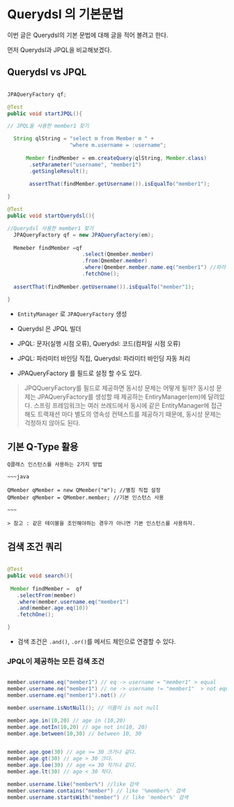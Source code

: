 
# Querydsl 의 기본문법

  이번 글은 Querydsl의 기본 문법에 대해 글을 적어 볼려고 한다.
  
  먼저 Querydsl과 JPQL을 비교해보겠다.
  
  ## Querydsl vs JPQL
  
  ~~~java
  
  JPAQueryFactory qf;
  
  @Test
  public void startJPQL(){
  
  // JPQL을 사용한 member1 찾기
  
    String qlString = "select m from Member m " +
                      "where m.username = :username";
                      
        Member findMember = em.createQuery(qlString, Member.class)
         .setParameter("username", "member1")
         .getSingleResult();
         
         assertThat(findMember.getUsername()).isEqualTo("member1");
  
  }
  
  @Test
  public void startQuerydsl(){
  
  //Querydsl 사용한 member1 찾기
    JPAQueryFactory qf = new JPAQueryFactory(em);
    
    Memeber findMember =qf
                          .select(Qmember.member)
                          .from(Qmember.member)
                          .where(Qmember.member.name.eq("member1") //파라미터 바인딩 처리
                          .fetchOne();
    
    assertThat(findMember.getUsername()).isEqualTo("member"1);
  
  }
  
  ~~~
  
  - `EntityManager` 로 `JPAQueryFactory` 생성
  - Querydsl 은 JPQL 빌더
  - JPQL: 문자(실행 시점 오류), Querydsl: 코드(컴파일 시점 오류)
  - JPQL: 파라미터 바인딩 직접, Querydsl: 파라미터 바인딩 자동 처리
  
  
  - JPAQueryFactory 를 필드로 설정 할 수도 있다.
  
  > JPQQueryFactory를 필드로 제공하면 동시성 문제는 어떻게 될까? 동시성 문제는 JPAQueryFactory를 생성할 때 제공하는 EntiryManager(em)에 달려있다. 스프링 프레임워크는 여러 쓰레드에서 동시에 같은 EntityManager에 접근해도 
    트랙재션 마다 별도의 영속성 컨텍스트를 제공하기 때문에, 동시성 문제는 걱정하지 않아도 된다.
  
  
  ## 기본  Q-Type 활용
      
    Q클래스 인스턴스를 사용하는 2가지 방법
    
    ~~~java
    
    QMember qMember = new QMember("m"); //별칭 직접 설정
    QMember qMember = QMember.member; //기본 인스턴스 사용
    
    ~~~
    
    > 참고 : 같은 테이블을 조인해야하는 경우가 아니면 기본 인스턴스를 사용하자.
 
 ## 검색 조건 쿼리
 
 ~~~java
 
 @Test
 public void search(){
    
  Member findMember =  qf
    .selectFrom(member)
    .where(member.username.eq("member1")
    .and(member.age.eq(10))
    .fetchOne();
 
 }
 
 ~~~
  
  - 검색 조건은 `.and()`, `.or()`를 메서드 체인으로 연결할 수 있다.

### JPQL이 제공하는 모든 검색 조건 
~~~java

member.username.eq("member1") // eq -> username = "member1" > equal
member.username.ne("member1") // ne -> username != "member1"  > not equal
member.username.eq("member1").not() // 

member.username.isNotNull(); // 이름이 is not null

member.age.in(10,20) // age in (10,20)
member.age.notIn(10,20) // age not in(10, 20)
member.age.between(10,30) // between 10, 30


member.age.goe(30) // age >= 30 크거나 같다.
member.age.gt(30) // age > 30 크다.
member.age.loe(30) // age <= 30 작거나 같다.
member.age.lt(30) // age < 30 작다.

member.username.like("member%") //like 검색
member.username.contains("member") // like '%member%' 검색
member.username.startsWith("member") // like 'member%' 검색
~~~
  
